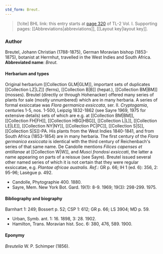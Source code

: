 ```yaml
---
std_form: Breut.
---
```


> [!cite] BHL link: this entry starts at [page 320](https://www.biodiversitylibrary.org/page/33120451) of TL-2 Vol. I.
> Supporting pages: [[Abbreviations|abbreviations]], [[Layout key|layout key]].

### Author

Breutel, Johann Christian (1788-1875), German Moravian bishop (1853-1875), botanist at Herrnhut, travelled in the West Indies and South Africa. 
**Abbreviated name**: *Breut.*

#### Herbarium and types

Original herbarium [[Collection GLM|GLM]], important sets of duplicates [[Collection LZ|LZ]] (ferns), [[Collection B|B]] (hepat.), [[Collection BM|BM]] (mosses). Breutel (directly or through Hohenacker) offered many series of plants for sale (mostly unnumbered) which are in many herbaria. A series of formal exsiccatae was *Flora germanica exsiccata*, ser. II. *Cryptogamia*, centuries 1-5, nos. 1-500, Leipzig 1832-1862 (see Sayre 1969, 1975 for extensive details) sets of which are e.g. at [[Collection BM|BM]], [[Collection FH|FH]], [[Collection HBG|HBG]], [[Collection L|L]], [[Collection LE|LE]], [[Collection NY|NY]], [[Collection PC|PC]], [[Collection S|S]], [[Collection S|S]]-PA. His plants from the West Indies 1840-1841, and from South Africa (1853-1854) are in many herbaria. The first century of the *Flora germanica exsiccata* is identical with the third century of Reichenbach's series of that same name. De Candolle mentions *Filices capenses et antillanae* at [[Collection W|W]], and *Musci frondosi exsiccati*, the latter a name appearing on parts of a reissue (see Sayre). Breutel issued several other named series of which it is not certain that they were regular exsiccatae, e.g. *Plantae africae australis*.
*Ref*.: GR p. 66; IH 1 (ed. 6): 356, 2: 95-96; Lasègue p. 492.
- Candolle, Phytographie 400. 1880.
- Sayre, Mem. New York Bot. Gard. 19(1): 8-9. 1969; 19(3): 298-299. 1975.

#### Bibliography and biography

Barnhart 1: 249; Bossert p. 52; CSP 1: 612; GR p. 66; LS 3904; MD p. 59.
- Urban, Symb. ant. 1: 16. 1898, 3: 28. 1902.
- Hamilton, Trans. Moravian hist. Soc. 6: 380, 476, 589. 1900.

#### Eponymy

*Breutelia* W. P. Schimper (1856).

